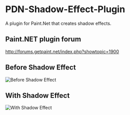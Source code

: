 # PDN-Shadow-Effect-Plugin
A plugin for Paint.Net that creates shadow effects.

## Paint.NET plugin forum

http://forums.getpaint.net/index.php?showtopic=1900

## Before Shadow Effect

![Before Shadow Effect](http://ryanr23.github.io/PDN-Shadow-Effect-Plugin/images/v4_0_before_shadow.png)

## With Shadow Effect

![With Shadow Effect](http://ryanr23.github.io/PDN-Shadow-Effect-Plugin/images/v4_0_with_shadow.png)
